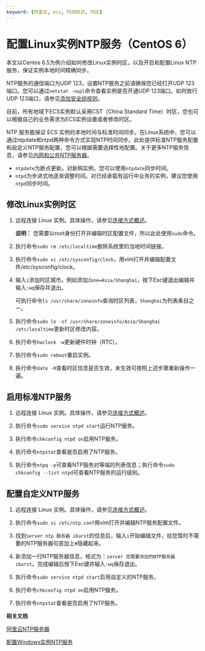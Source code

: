 ```yaml
---
keyword: [阿里云, ecs, 时间校对, 时区]
---
```


# 配置Linux实例NTP服务（CentOS 6）

本文以Centos 6.5为例介绍如何修改Linux实例时区，以及开启和配置Linux NTP服务，保证实例本地时间精确同步。

NTP服务的通信端口为UDP 123，设置NTP服务之前请确保您已经打开UDP 123端口。您可以通过`netstat -nupl`命令查看实例是否开通UDP 123端口。如何放行UDP 123端口，请参见[添加安全组规则](/cn.zh-CN/安全/安全组/添加安全组规则.md)。

目前，所有地域下ECS实例默认采用CST（China Standard Time）时区，您也可以根据自己的业务需求为ECS实例设置或者修改时区。

NTP 服务能保证 ECS 实例的本地时间与标准时间同步。在Linux系统中，您可以通过ntpdate和ntpd两种命令方式实现NTP时间同步。此处提供标准NTP服务配置和自定义NTP服务配置，您可以根据需要选择性地配置。关于更多NTP服务信息，请参见[内网和公共NTP服务器](/cn.zh-CN/实例/管理实例/同步服务器本地时间/阿里云NTP服务器.md)。

-   `ntpdate`为断点更新。对新购实例，您可以使用`ntpdate`同步时间。
-   `ntpd`为步进式地逐渐调整时间。对已经承载有运行中业务的实例，建议您使用`ntpd`同步时间。

## 修改Linux实例时区

1.  远程连接 Linux 实例。具体操作，请参见[连接方式概述](/cn.zh-CN/实例/连接实例/连接方式概述.md)。

    **说明：** 您需要以root身份打开并编辑时区配置文件，所以此处使用`sudo`命令。

2.  执行命令`sudo rm /etc/localtime`删除系统里的当地时间链接。

3.  执行命令`sudo vi /etc/sysconfig/clock`，用vim打开并编辑配置文件/etc/sysconfig/clock。

4.  输入`i`添加时区城市。例如添加`Zone=Asia/Shanghai`，按下Esc键退出编辑并输入`:wq`保存并退出。

    可执行命令`ls /usr/share/zoneinfo`查询时区列表，`Shanghai`为列表条目之一。

5.  执行命令`sudo ln -sf /usr/share/zoneinfo/Asia/Shanghai /etc/localtime`更新时区修改内容。

6.  执行命令`hwclock -w`更新硬件时钟（RTC）。

7.  执行命令`sudo reboot`重启实例。

8.  执行命令`date -R`查看时区信息是否生效，未生效可按照上述步骤重新操作一遍。


## 启用标准NTP服务

1.  远程连接 Linux 实例。具体操作，请参见[连接方式概述](/cn.zh-CN/实例/连接实例/连接方式概述.md)。

2.  执行命令`sudo service ntpd start`运行NTP服务。

3.  执行命令`chkconfig ntpd on`启用NTP服务。

4.  执行命令`ntpstat`查看是否启用了NTP服务。

5.  执行命令`ntpq -p`可查看NTP服务对等端的列表信息；执行命令`sudo chkconfig --list ntpd`可查看NTP服务的运行级别。


## 配置自定义NTP服务

1.  远程连接 Linux 实例。具体操作，请参见[连接方式概述](/cn.zh-CN/实例/连接实例/连接方式概述.md)。

2.  执行命令`sudo vi /etc/ntp.conf`用vim打开并编辑NTP服务配置文件。

3.  找到`server ntp 服务器 iburst`的信息后，输入`i`开始编辑文件，给您暂时不需要的NTP服务器句首加上`#`隐藏起来。

4.  新添加一行NTP服务器信息，格式为：`server 您需要添加的NTP服务器 iburst`。完成编辑后按下Esc键并输入`:wq`保存退出。

5.  执行命令`sudo service ntpd start`启用自定义的NTP服务。

6.  执行命令`chkconfig ntpd on`启用NTP服务。

7.  执行命令`ntpstat`查看是否启用了NTP服务。


**相关文档**  


[阿里云NTP服务器](/cn.zh-CN/实例/管理实例/同步服务器本地时间/阿里云NTP服务器.md)

[配置Windows实例NTP服务](/cn.zh-CN/实例/管理实例/同步服务器本地时间/配置Windows实例NTP服务.md)

